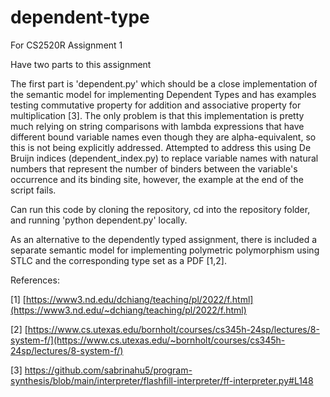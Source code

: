 # dependent-type
For CS2520R Assignment 1

Have two parts to this assignment

The first part is 'dependent.py' which should be a close implementation of the semantic model for implementing Dependent Types and has examples testing commutative property for addition and associative property for multiplication [3]. The only problem is that this implementation is pretty much relying on string comparisons with lambda expressions that have different bound variable names even though they are alpha-equivalent, so this is not being explicitly addressed. Attempted to address this using De Bruijn indices (dependent_index.py) to replace variable names with natural numbers that represent the number of binders between the variable's occurrence and its binding site, however, the example at the end of the script fails.

Can run this code by cloning the repository, cd into the repository folder, and running 'python dependent.py' locally.

As an alternative to the dependently typed assignment, there is included a separate semantic model for implementing polymetric polymorphism using STLC and the corresponding type set as a PDF [1,2].

References:

[1] [https://www3.nd.edu/dchiang/teaching/pl/2022/f.html](https://www3.nd.edu/~dchiang/teaching/pl/2022/f.html)

[2] [https://www.cs.utexas.edu/bornholt/courses/cs345h-24sp/lectures/8-system-f/](https://www.cs.utexas.edu/~bornholt/courses/cs345h-24sp/lectures/8-system-f/)

[3] https://github.com/sabrinahu5/program-synthesis/blob/main/interpreter/flashfill-interpreter/ff-interpreter.py#L148
